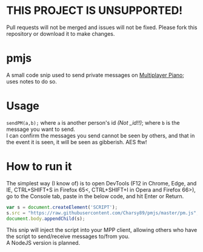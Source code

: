 # **THIS PROJECT IS UNSUPPORTED!**
Pull requests will not be merged and issues will not be fixed. Please fork this repository or download it to make changes.

# pmjs
A small code snip used to send private messages on [Multiplayer Piano](http://www.multiplayerpiano.com); uses notes to do so.

# Usage
`sendPM(a,b);` where `a` is another person's id *(Not _id!!)*; where `b` is the message you want to send.  
I can confirm the messages you send cannot be seen by others, and that in the event it is seen, it will be seen as gibberish. AES ftw!

# How to run it
The simplest way (I know of) is to open DevTools (F12 in Chrome, Edge, and IE, CTRL+SHIFT+S in Firefox 65<, CTRL+SHIFT+I in Opera and Firefox 66>), go to the Console tab, paste in the below code, and hit Enter or Return.
```js
var s = document.createElement('SCRIPT');
s.src = "https://raw.githubusercontent.com/Charsy89/pmjs/master/pm.js";
document.body.appendChild(s);
```
This snip will inject the script into your MPP client, allowing others who have the script to send/receive messages to/from you.  
A NodeJS version is planned.
